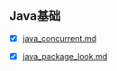 Java基础
---

- [x] [java_concurrent.md](java_concurrent.md)
- [x] [java_package_look.md](java_package_look.md)

